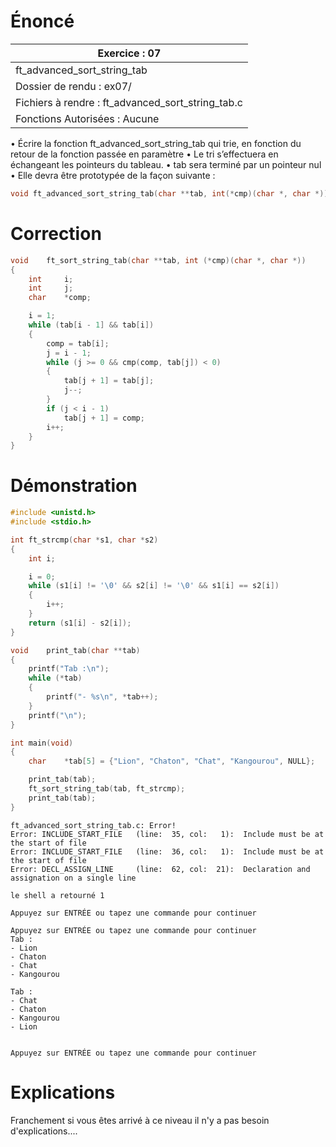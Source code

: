 # Énoncé

| Exercice : 07                                     |
| ------------------------------------------------- |
| ft_advanced_sort_string_tab                       |
| Dossier de rendu : ex07/                          |
| Fichiers à rendre : ft_advanced_sort_string_tab.c |
| Fonctions Autorisées : Aucune                     |
• Écrire la fonction ft_advanced_sort_string_tab qui trie, en fonction du retour
de la fonction passée en paramètre
• Le tri s’effectuera en échangeant les pointeurs du tableau.
• tab sera terminé par un pointeur nul
• Elle devra être prototypée de la façon suivante :
```C
void ft_advanced_sort_string_tab(char **tab, int(*cmp)(char *, char *));
```
# Correction

```C
void	ft_sort_string_tab(char **tab, int (*cmp)(char *, char *))
{
	int		i;
	int		j;
	char	*comp;

	i = 1;
	while (tab[i - 1] && tab[i])
	{
		comp = tab[i];
		j = i - 1;
		while (j >= 0 && cmp(comp, tab[j]) < 0)
		{
			tab[j + 1] = tab[j];
			j--;
		}
		if (j < i - 1)
			tab[j + 1] = comp;
		i++;
	}
}
```
# Démonstration

```C
#include <unistd.h>
#include <stdio.h>

int	ft_strcmp(char *s1, char *s2)
{
	int	i;

	i = 0;
	while (s1[i] != '\0' && s2[i] != '\0' && s1[i] == s2[i])
	{
		i++;
	}
	return (s1[i] - s2[i]);
}

void	print_tab(char **tab)
{
	printf("Tab :\n");
	while (*tab)
	{
		printf("- %s\n", *tab++);
	}
	printf("\n");
}

int	main(void)
{
	char	*tab[5] = {"Lion", "Chaton", "Chat", "Kangourou", NULL};

	print_tab(tab);
	ft_sort_string_tab(tab, ft_strcmp);
	print_tab(tab);
}
```

```
ft_advanced_sort_string_tab.c: Error!
Error: INCLUDE_START_FILE   (line:  35, col:   1):	Include must be at the start of file
Error: INCLUDE_START_FILE   (line:  36, col:   1):	Include must be at the start of file
Error: DECL_ASSIGN_LINE     (line:  62, col:  21):	Declaration and assignation on a single line

le shell a retourné 1

Appuyez sur ENTRÉE ou tapez une commande pour continuer

Appuyez sur ENTRÉE ou tapez une commande pour continuer
Tab :
- Lion
- Chaton
- Chat
- Kangourou

Tab :
- Chat
- Chaton
- Kangourou
- Lion


Appuyez sur ENTRÉE ou tapez une commande pour continuer
```
# Explications

Franchement si vous êtes arrivé à ce niveau il n'y a pas besoin d'explications....
